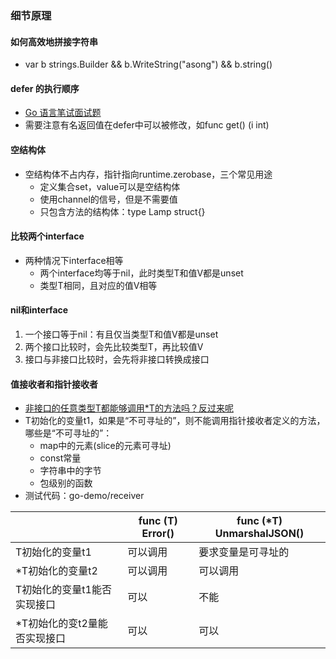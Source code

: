 ### 细节原理

<link rel="stylesheet" type="text/css" href="../images/jquery.dialog.css">
<script type=text/javascript src="../images/jquery.dialog-code.js"></script>

#### 如何高效地拼接字符串
* var b strings.Builder && b.WriteString("asong") && b.string()

<div class="DialogCode" data-code="strings/WriteString"></div>

#### defer 的执行顺序
* [Go 语言笔试面试题](https://geektutu.com/post/qa-golang-1.html)
* 需要注意有名返回值在defer中可以被修改，如func get() (i int)

<div class="DialogCode" data-code="demo/testDefer"></div>

#### 空结构体
* 空结构体不占内存，指针指向runtime.zerobase，三个常见用途
  * 定义集合set，value可以是空结构体
  * 使用channel的信号，但是不需要值
  * 只包含方法的结构体：type Lamp struct{}
  
#### 比较两个interface
* 两种情况下interface相等
  * 两个interface均等于nil，此时类型T和值V都是unset
  * 类型T相同，且对应的值V相等
  
#### nil和interface
1. 一个接口等于nil：有且仅当类型T和值V都是unset
1. 两个接口比较时，会先比较类型T，再比较值V
1. 接口与非接口比较时，会先将非接口转换成接口

#### 值接收者和指针接收者
* [非接口的任意类型T都能够调用*T的方法吗？反过来呢](https://geektutu.com/post/qa-golang-2.html#Q7-%E9%9D%9E%E6%8E%A5%E5%8F%A3%E9%9D%9E%E6%8E%A5%E5%8F%A3%E7%9A%84%E4%BB%BB%E6%84%8F%E7%B1%BB%E5%9E%8B-T-%E9%83%BD%E8%83%BD%E5%A4%9F%E8%B0%83%E7%94%A8-T-%E7%9A%84%E6%96%B9%E6%B3%95%E5%90%97%EF%BC%9F%E5%8F%8D%E8%BF%87%E6%9D%A5%E5%91%A2%EF%BC%9F)
* T初始化的变量t1，如果是“不可寻址的”，则不能调用指针接收者定义的方法，哪些是“不可寻址的”：
  * map中的元素(slice的元素可寻址)
  * const常量
  * 字符串中的字节
  * 包级别的函数
* 测试代码：go-demo/receiver

|                | func (T) Error() | func (*T) UnmarshalJSON() |
| ---            | ---              | ---                       |
| T初始化的变量t1  | 可以调用         | 要求变量是可寻址的        | 
| *T初始化的变量t2 | 可以调用         | 可以调用                  |
| T初始化的变量t1能否实现接口  | 可以 | 不能                      |
| *T初始化的变t2量能否实现接口 | 可以 | 可以                      |
